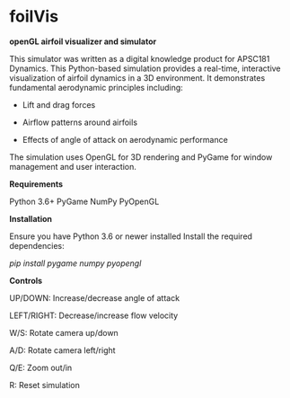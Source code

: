 # foilVis
**openGL airfoil visualizer and simulator**

This simulator was written as a digital knowledge product for APSC181 Dynamics. 
This Python-based simulation provides a real-time, interactive visualization of airfoil dynamics in a 3D environment. It demonstrates fundamental aerodynamic principles including:

- Lift and drag forces

- Airflow patterns around airfoils

- Effects of angle of attack on aerodynamic performance


The simulation uses OpenGL for 3D rendering and PyGame for window management and user interaction.

**Requirements**

Python 3.6+
PyGame
NumPy
PyOpenGL

**Installation**

Ensure you have Python 3.6 or newer installed
Install the required dependencies:

*pip install pygame numpy pyopengl*


**Controls**

UP/DOWN: Increase/decrease angle of attack

LEFT/RIGHT: Decrease/increase flow velocity

W/S: Rotate camera up/down

A/D: Rotate camera left/right

Q/E: Zoom out/in

R: Reset simulation

